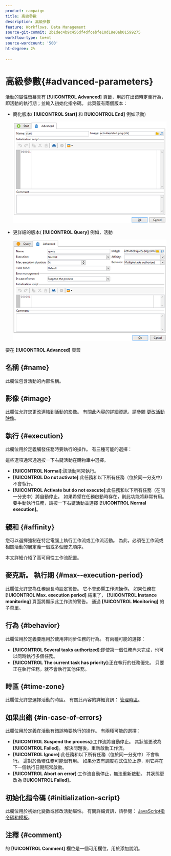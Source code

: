 ```yaml
---
product: campaign
title: 高級參數
description: 高級參數
feature: Workflows, Data Management
source-git-commit: 2b1dec4b9c456df4dfcebfe10d18e0ab01599275
workflow-type: tm+mt
source-wordcount: '500'
ht-degree: 2%

---
```


# 高級參數{#advanced-parameters}



活動的屬性螢幕具有 **[!UICONTROL Advanced]** 頁籤，用於在出錯時定義行為，即活動的執行期；並輸入初始化指令碼。 此頁籤有兩個版本：

* 簡化版本( **[!UICONTROL Start]** 和 **[!UICONTROL End]** 例如活動)

   ![](assets/wf-advanced-basic.png)

* 更詳細的版本( **[!UICONTROL Query]** 例如，活動

   ![](assets/wf-advanced-full.png)

要在 **[!UICONTROL Advanced]** 頁籤

## 名稱 {#name}

此欄位包含活動的內部名稱。

## 影像 {#image}

此欄位允許您更改連結到活動的影像。 有關此內容的詳細資訊，請參閱 [更改活動映像](change-activity-images.md)。

## 執行 {#execution}

此欄位用於定義觸發任務時要執行的操作。 有三種可能的選擇：

這些選項通常通過按一下右鍵活動在購物車中選擇。

* **[!UICONTROL Normal]**:該活動照常執行。
* **[!UICONTROL Do not activate]**:此任務和以下所有任務（位於同一分支中）不會執行。
* **[!UICONTROL Activate but do not execute]**:此任務和以下所有任務（在同一分支中）將自動停止。 如果希望在任務啟動時存在，則此功能將非常有用。 要手動執行任務，請按一下右鍵活動並選擇 **[!UICONTROL Normal execution]**。

## 親和 {#affinity}

您可以選擇強制在特定電腦上執行工作流或工作流活動。 為此，必須在工作流或相關活動的層定義一個或多個優先順序。

本文詳細介紹了高可用性工作流配置。


## 麥克斯。 執行期 {#max--execution-period}

此欄位允許您為任務過長時設定警告。 它不會影響工作流操作。 如果任務在 **[!UICONTROL Max. execution period]** 結束了， **[!UICONTROL Instance monitoring]** 頁面將顯示此工作流的警告。 通過 **[!UICONTROL Monitoring]** 的子菜單。

## 行為 {#behavior}

此欄位用於定義要應用於使用非同步任務的行為。 有兩種可能的選擇：

* **[!UICONTROL Several tasks authorized]**:即使第一個任務尚未完成，也可以同時執行多個任務。
* **[!UICONTROL The current task has priority]**:正在執行的任務優先。 只要正在執行任務，就不會執行其他任務。

## 時區 {#time-zone}

此欄位允許您選擇活動的時區。 有關此內容的詳細資訊： [管理時區](managing-time-zones.md)。

## 如果出錯 {#in-case-of-errors}

此欄位用於定義在活動有錯誤時要執行的操作。 有兩種可能的選擇：

* **[!UICONTROL Suspend the process]**:工作流將自動停止。 其狀態更改為 **[!UICONTROL Failed]**。 解決問題後，重新啟動工作流。
* **[!UICONTROL Ignore]**:此任務和以下所有任務（位於同一分支中）不會執行。 這對於循環任務可能很有用。 如果分支有調度程式位於上游，則它將在下一個執行日期照常啟動。
* **[!UICONTROL Abort on error]**:工作流自動停止，無法重新啟動。 其狀態更改為 **[!UICONTROL Failed]**。

## 初始化指令碼 {#initialization-script}

此欄位用於初始化變數或修改活動屬性。 有關詳細資訊，請參閱： [JavaScript指令碼和模板](javascript-scripts-and-templates.md)。

## 注釋 {#comment}

的 **[!UICONTROL Comment]** 欄位是一個可用欄位，用於添加說明。
